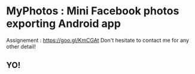 # MyPhotos : Mini Facebook photos exporting Android app

Assignement : https://goo.gl/KmCGAt
Don't hesitate to contact me for any other detail! 

## YO!
